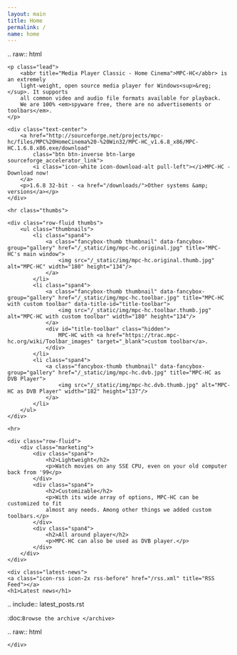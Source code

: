 ```yaml
---
layout: main
title: Home
permalink: /
name: home
---
```


.. raw:: html

    <p class="lead">
        <abbr title="Media Player Classic - Home Cinema">MPC-HC</abbr> is an extremely
        light-weight, open source media player for Windows<sup>&reg;</sup>. It supports
        all common video and audio file formats available for playback.
        We are 100% <em>spyware free, there are no advertisements or toolbars</em>.
    </p>

    <div class="text-center">
        <a href="http://sourceforge.net/projects/mpc-hc/files/MPC%20HomeCinema%20-%20Win32/MPC-HC_v1.6.8_x86/MPC-HC.1.6.8.x86.exe/download"
            class="btn btn-inverse btn-large sourceforge_accelerator_link">
            <i class="icon-white icon-download-alt pull-left"></i>MPC-HC - Download now!
        </a>
        <p>1.6.8 32-bit - <a href="/downloads/">Other systems &amp; versions</a></p>
    </div>

    <hr class="thumbs">

    <div class="row-fluid thumbs">
        <ul class="thumbnails">
            <li class="span4">
                <a class="fancybox-thumb thumbnail" data-fancybox-group="gallery" href="/_static/img/mpc-hc.original.jpg" title="MPC-HC's main window">
                    <img src="/_static/img/mpc-hc.original.thumb.jpg" alt="MPC-HC" width="180" height="134"/>
                </a>
            </li>
            <li class="span4">
                <a class="fancybox-thumb thumbnail" data-fancybox-group="gallery" href="/_static/img/mpc-hc.toolbar.jpg" title="MPC-HC with custom toolbar" data-title-id="title-toolbar">
                    <img src="/_static/img/mpc-hc.toolbar.thumb.jpg" alt="MPC-HC with custom toolbar" width="180" height="134"/>
                </a>
                <div id="title-toolbar" class="hidden">
                    MPC-HC with <a href="https://trac.mpc-hc.org/wiki/Toolbar_images" target="_blank">custom toolbar</a>.
                </div>
            </li>
            <li class="span4">
                <a class="fancybox-thumb thumbnail" data-fancybox-group="gallery" href="/_static/img/mpc-hc.dvb.jpg" title="MPC-HC as DVB Player">
                    <img src="/_static/img/mpc-hc.dvb.thumb.jpg" alt="MPC-HC as DVB Player" width="182" height="137"/>
                </a>
            </li>
        </ul>
    </div>

    <hr>

    <div class="row-fluid">
        <div class="marketing">
            <div class="span4">
                <h2>Lightweight</h2>
                <p>Watch movies on any SSE CPU, even on your old computer back from '99</p>
            </div>
            <div class="span4">
                <h2>Customizable</h2>
                <p>With its wide array of options, MPC-HC can be customized to fit
                almost any needs. Among other things we added custom toolbars.</p>
            </div>
            <div class="span4">
                <h2>All around player</h2>
                <p>MPC-HC can also be used as DVB player.</p>
            </div>
        </div>
    </div>

    <div class="latest-news">
    <a class="icon-rss icon-2x rss-before" href="/rss.xml" title="RSS Feed"></a>
    <h1>Latest news</h1>

.. include:: latest_posts.rst


:doc:`Browse the archive </archive>`

.. raw:: html

    </div>
